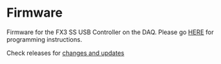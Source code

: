 # Firmware
Firmware for the FX3 SS USB Controller on the DAQ.
Please go [HERE](https://github.com/ninscope/Firmware/wiki/NINscope-firmware) for programming instructions.


Check releases for [changes and updates](https://github.com/ninscope/Firmware/releases)
